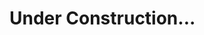 # Under Construction...

<!--

# 07 React 2

## 1.



<blockquote>
<details>
<summary>Display hints...</summary>
<p></p>
<details>
<summary>Display solution...</summary>

```js

```

</details>
</details>
</blockquote>

<sub><sup>_Exercise XX are created by Marijn Haverbeke, [Eloquent JavaScript](https://eloquentjavascript.net/). Licensed under [CC BY-NC 3.0](https://creativecommons.org/licenses/by-nc/3.0/)_<sup><sub>

-->
